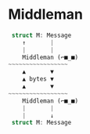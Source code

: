# Middleman

```Rust
 struct M: Message 
	↑		|
	|		|
    Middleman (⌐■_■)
~~~~~~~~~~~~~~~~~
	▲		▼
	▲ bytes	▼
	▲		▼
~~~~~~~~~~~~~~~~~
    Middleman (⌐■_■)
	|		|
	|		↓
 struct M: Message 
```